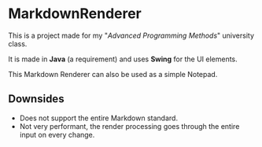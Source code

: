 # MarkdownRenderer
This is a project made for my "*Advanced Programming Methods*" university class.

It is made in **Java** (a requirement) and uses **Swing** for the UI elements.

This Markdown Renderer can also be used as a simple Notepad.

## Downsides
- Does not support the entire Markdown standard.
- Not very performant, the render processing goes through the entire input on 
every change.
